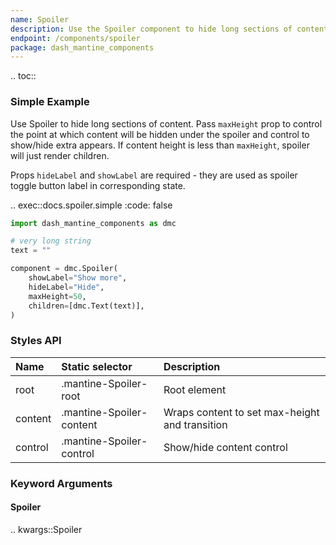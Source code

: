 ```yaml
---
name: Spoiler
description: Use the Spoiler component to hide long sections of content.
endpoint: /components/spoiler
package: dash_mantine_components
---
```


.. toc::

### Simple Example

Use Spoiler to hide long sections of content. Pass `maxHeight` prop to control the point at which content will be
hidden under the spoiler and control to show/hide extra appears. If content height is less than `maxHeight`, spoiler
will just render children.

Props `hideLabel` and `showLabel` are required - they are used as spoiler toggle button label in corresponding state.

.. exec::docs.spoiler.simple
    :code: false

```python
import dash_mantine_components as dmc

# very long string
text = ""

component = dmc.Spoiler(
    showLabel="Show more",
    hideLabel="Hide",
    maxHeight=50,
    children=[dmc.Text(text)],
)
```

### Styles API

| Name    | Static selector          | Description                                    |
|:--------|:-------------------------|:-----------------------------------------------|
| root    | .mantine-Spoiler-root    | Root element                                   |
| content | .mantine-Spoiler-content | Wraps content to set max-height and transition |
| control | .mantine-Spoiler-control | Show/hide content control                      |

### Keyword Arguments

#### Spoiler

.. kwargs::Spoiler
